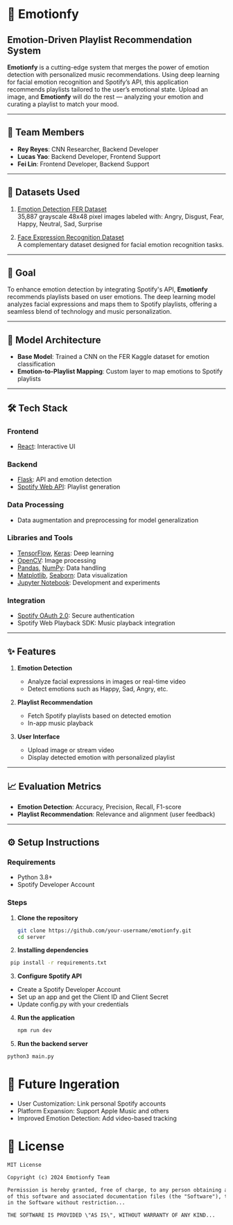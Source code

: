 # 🎵 Emotionfy

## Emotion-Driven Playlist Recommendation System

**Emotionfy** is a cutting-edge system that merges the power of emotion detection with personalized music recommendations. Using deep learning for facial emotion recognition and Spotify’s API, this application recommends playlists tailored to the user’s emotional state. Upload an image, and **Emotionfy** will do the rest — analyzing your emotion and curating a playlist to match your mood.

---

## 👥 Team Members

- **Rey Reyes**: CNN Researcher, Backend Developer  
- **Lucas Yao**: Backend Developer, Frontend Support  
- **Fei Lin**: Frontend Developer, Backend Support

---

## 📂 Datasets Used

1. [Emotion Detection FER Dataset](https://www.kaggle.com/datasets/ananthu017/emotion-detection-fer)  
   35,887 grayscale 48x48 pixel images labeled with: Angry, Disgust, Fear, Happy, Neutral, Sad, Surprise

2. [Face Expression Recognition Dataset](https://www.kaggle.com/datasets/jonathanoheix/face-expression-recognition-dataset)  
   A complementary dataset designed for facial emotion recognition tasks.

---

## 🎯 Goal

To enhance emotion detection by integrating Spotify's API, **Emotionfy** recommends playlists based on user emotions. The deep learning model analyzes facial expressions and maps them to Spotify playlists, offering a seamless blend of technology and music personalization.

---

## 🧠 Model Architecture

- **Base Model**: Trained a CNN on the FER Kaggle dataset for emotion classification  
- **Emotion-to-Playlist Mapping**: Custom layer to map emotions to Spotify playlists

---

## 🛠 Tech Stack

### Frontend
- [React](https://react.dev/): Interactive UI

### Backend
- [Flask](https://flask.palletsprojects.com/): API and emotion detection  
- [Spotify Web API](https://developer.spotify.com/documentation/web-api/): Playlist generation

### Data Processing
- Data augmentation and preprocessing for model generalization

### Libraries and Tools
- [TensorFlow](https://www.tensorflow.org/), [Keras](https://keras.io/): Deep learning  
- [OpenCV](https://opencv.org/): Image processing  
- [Pandas](https://pandas.pydata.org/), [NumPy](https://numpy.org/): Data handling  
- [Matplotlib](https://matplotlib.org/), [Seaborn](https://seaborn.pydata.org/): Data visualization  
- [Jupyter Notebook](https://jupyter.org/): Development and experiments

### Integration
- [Spotify OAuth 2.0](https://developer.spotify.com/documentation/general/guides/authorization-guide/): Secure authentication  
- Spotify Web Playback SDK: Music playback integration

---

## ✨ Features

1. **Emotion Detection**  
   - Analyze facial expressions in images or real-time video  
   - Detect emotions such as Happy, Sad, Angry, etc.

2. **Playlist Recommendation**  
   - Fetch Spotify playlists based on detected emotion  
   - In-app music playback

3. **User Interface**  
   - Upload image or stream video  
   - Display detected emotion with personalized playlist

---

## 📈 Evaluation Metrics

- **Emotion Detection**: Accuracy, Precision, Recall, F1-score  
- **Playlist Recommendation**: Relevance and alignment (user feedback)

---

## ⚙️ Setup Instructions

### Requirements

- Python 3.8+  
- Spotify Developer Account

### Steps

1. **Clone the repository**
   ```bash
   git clone https://github.com/your-username/emotionfy.git
   cd server
   ```
2. **Installing dependencies**
  ```bash
   pip install -r requirements.txt
   ```
3. **Configure Spotify API**
  - Create a Spotify Developer Account
  - Set up an app and get the Client ID and Client Secret
  - Update config.py with your credentials
4. **Run the application**
    ```bash
    npm run dev
    ```
5. **Run the backend server**
  ```bash
  python3 main.py
  ```

# 🚀 Future Ingeration
- User Customization: Link personal Spotify accounts
- Platform Expansion: Support Apple Music and others
- Improved Emotion Detection: Add video-based tracking

# 📜 License
```txt
MIT License

Copyright (c) 2024 Emotionfy Team

Permission is hereby granted, free of charge, to any person obtaining a copy
of this software and associated documentation files (the "Software"), to deal
in the Software without restriction...

THE SOFTWARE IS PROVIDED \"AS IS\", WITHOUT WARRANTY OF ANY KIND...
```

